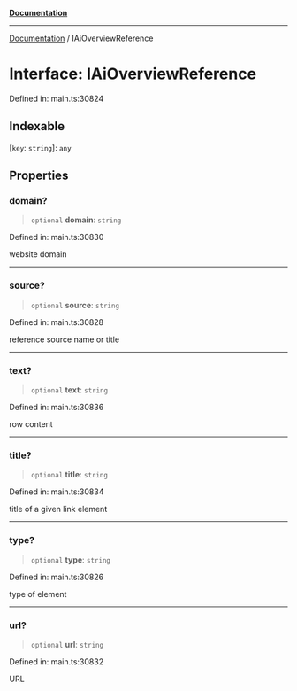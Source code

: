 [**Documentation**](../README.md)

***

[Documentation](../README.md) / IAiOverviewReference

# Interface: IAiOverviewReference

Defined in: main.ts:30824

## Indexable

\[`key`: `string`\]: `any`

## Properties

### domain?

> `optional` **domain**: `string`

Defined in: main.ts:30830

website domain

***

### source?

> `optional` **source**: `string`

Defined in: main.ts:30828

reference source name or title

***

### text?

> `optional` **text**: `string`

Defined in: main.ts:30836

row content

***

### title?

> `optional` **title**: `string`

Defined in: main.ts:30834

title of a given link element

***

### type?

> `optional` **type**: `string`

Defined in: main.ts:30826

type of element

***

### url?

> `optional` **url**: `string`

Defined in: main.ts:30832

URL
